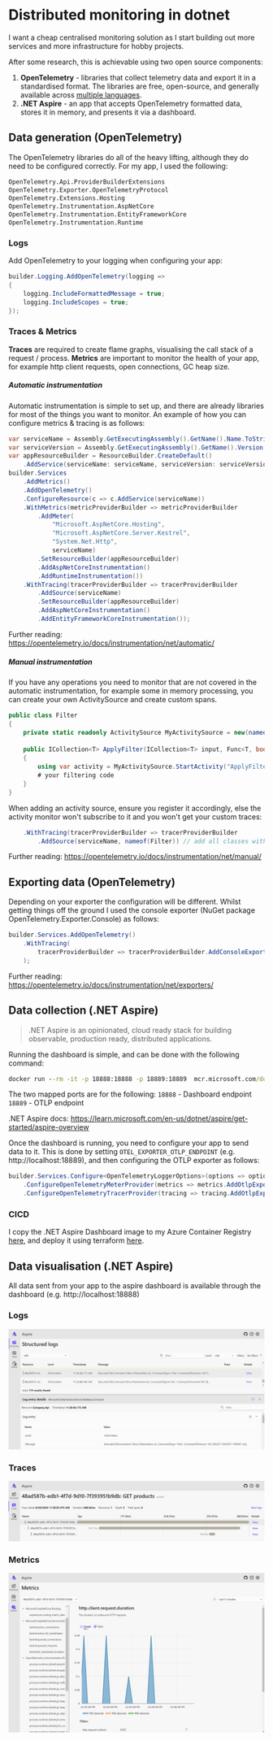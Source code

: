 # Distributed monitoring in dotnet

I want a cheap centralised monitoring solution as I start building out more services and more infrastructure for hobby projects.

After some research, this is achievable using two open source components:
1. **OpenTelemetry** - libraries that collect telemetry data and export it in a standardised format. The libraries are free, open-source, and generally available across [multiple languages](https://opentelemetry.io/docs/instrumentation/).
2. **.NET Aspire** - an app that accepts OpenTelemetry formatted data, stores it in memory, and presents it via a dashboard.

## Data generation (OpenTelemetry)

The OpenTelemetry libraries do all of the heavy lifting, although they do need to be configured correctly. For my app, I used the following:

```
OpenTelemetry.Api.ProviderBuilderExtensions
OpenTelemetry.Exporter.OpenTelemetryProtocol
OpenTelemetry.Extensions.Hosting
OpenTelemetry.Instrumentation.AspNetCore
OpenTelemetry.Instrumentation.EntityFrameworkCore
OpenTelemetry.Instrumentation.Runtime
```

### Logs

Add OpenTelemetry to your logging when configuring your app:

```csharp
builder.Logging.AddOpenTelemetry(logging =>
{
    logging.IncludeFormattedMessage = true;
    logging.IncludeScopes = true;
});
```

### Traces & Metrics

**Traces** are required to create flame graphs, visualising the call stack of a request / process. **Metrics** are important to monitor the health of your app, for example http client requests, open connections, GC heap size.

##### Automatic instrumentation

Automatic instrumentation is simple to set up, and there are already libraries for most of the things you want to monitor. An example of how you can configure metrics & tracing is as follows:

```csharp
var serviceName = Assembly.GetExecutingAssembly().GetName().Name.ToString();
var serviceVersion = Assembly.GetExecutingAssembly().GetName().Version.ToString();
var appResourceBuilder = ResourceBuilder.CreateDefault()
    .AddService(serviceName: serviceName, serviceVersion: serviceVersion);
builder.Services
    .AddMetrics()
    .AddOpenTelemetry()
    .ConfigureResource(c => c.AddService(serviceName))
    .WithMetrics(metricProviderBuilder => metricProviderBuilder
        .AddMeter(
            "Microsoft.AspNetCore.Hosting",
            "Microsoft.AspNetCore.Server.Kestrel",
            "System.Net.Http",
            serviceName)
        .SetResourceBuilder(appResourceBuilder)
        .AddAspNetCoreInstrumentation()
        .AddRuntimeInstrumentation())
    .WithTracing(tracerProviderBuilder => tracerProviderBuilder
        .AddSource(serviceName)
        .SetResourceBuilder(appResourceBuilder)
        .AddAspNetCoreInstrumentation()
        .AddEntityFrameworkCoreInstrumentation());
```

Further reading: https://opentelemetry.io/docs/instrumentation/net/automatic/

##### Manual instrumentation

If you have any operations you need to monitor that are not covered in the automatic instrumentation, for example some in memory processing, you can create your own ActivitySource and create custom spans.

```csharp
public class Filter
{
    private static readonly ActivitySource MyActivitySource = new(nameof(Filter), "1.0.0");

    public ICollection<T> ApplyFilter(ICollection<T> input, Func<T, bool> filter)
    {
        using var activity = MyActivitySource.StartActivity("ApplyFilter");
        # your filtering code
    }
}
```

When adding an activity source, ensure you register it accordingly, else the activity monitor won't subscribe to it and you won't get your custom traces:

```csharp
    .WithTracing(tracerProviderBuilder => tracerProviderBuilder
        .AddSource(serviceName, nameof(Filter)) // add all classes with an activity source here
```

Further reading: https://opentelemetry.io/docs/instrumentation/net/manual/

## Exporting data (OpenTelemetry)

Depending on your exporter the configuration will be different. Whilst getting things off the ground I used the console exporter (NuGet package OpenTelemetry.Exporter.Console) as follows:

```csharp
builder.Services.AddOpenTelemetry()
    .WithTracing(
        tracerProviderBuilder => tracerProviderBuilder.AddConsoleExporter()
    );
```

Further reading: https://opentelemetry.io/docs/instrumentation/net/exporters/

## Data collection (.NET Aspire)

> .NET Aspire is an opinionated, cloud ready stack for building observable, production ready, distributed applications.

Running the dashboard is simple, and can be done with the following command:

```cmd
docker run --rm -it -p 18888:18888 -p 18889:18889  mcr.microsoft.com/dotnet/aspire-dashboard:8.0
```

The two mapped ports are for the following:
`18888` - Dashboard endpoint
`18889` - OTLP endpoint

.NET Aspire docs: https://learn.microsoft.com/en-us/dotnet/aspire/get-started/aspire-overview

Once the dashboard is running, you need to configure your app to send data to it. This is done by setting `OTEL_EXPORTER_OTLP_ENDPOINT` (e.g. http://localhost:18889), and then configuring the OTLP exporter as follows:

```csharp
builder.Services.Configure<OpenTelemetryLoggerOptions>(options => options.AddOtlpExporter())
    .ConfigureOpenTelemetryMeterProvider(metrics => metrics.AddOtlpExporter())
    .ConfigureOpenTelemetryTracerProvider(tracing => tracing.AddOtlpExporter());
```

### CICD

I copy the .NET Aspire Dashboard image to my Azure Container Registry [here](../../.github/workflows/permanent-image-import.yml), and deploy it using terraform [here](../../terraform/instance/container_apps.tf#L77).

## Data visualisation (.NET Aspire)

All data sent from your app to the aspire dashboard is available through the dashboard (e.g. http://localhost:18888)

### Logs

![.NET Aspire Logs](Aspire_logs.png)

### Traces

![.NET Aspire Traces](Aspire_traces.png)

### Metrics

![.NET Aspire Metrics](Aspire_metrics.png)
